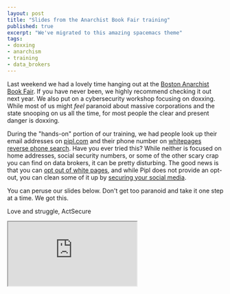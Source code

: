 ```yaml
---
layout: post
title: "Slides from the Anarchist Book Fair training"
published: true
excerpt: "We've migrated to this amazing spacemacs theme"
tags:
- doxxing
- anarchism
- training
- data_brokers
---
```


Last weekend we had a lovely time hanging out at the [Boston Anarchist Book Fair](http://bostonanarchistbookfair.org/). If you have never been, we highly recommend checking it out next year. We also put on a cybersecurity workshop focusing on doxxing. While most of us might *feel* paranoid about massive corporations and the state snooping on us all the time, for most people the clear and present danger is doxxing.

During the "hands-on" portion of our training, we had people look up their email addresses on [pipl.com](www.pipl.com) and their phone number on [whitepages reverse phone search](www.whitepages.com). Have you ever tried this? While neither is focused on home addresses, social security numbers, or some of the other scary crap you can find on data brokers, it can be pretty disturbing. The good news is that you can [opt out of white pages](http://www.whitepages.com/suppression_requests), and while Pipl does not provide an opt-out, you can clean some of it up by [securing your social media](https://github.com/actsecure/resources/wiki/Securing-your-Facebook-profile).

You can peruse our slides below. Don't get too paranoid and take it one step at a time. We got this.

Love and struggle,
ActSecure

<iframe src="https://cryptpad.fr/slide/#/1/view/IUpO2DmnQr5fX7x9y180-g/UGO6azhcQSb8HyRAIiLh1ITRJnh1IBo+dvIQ3K5r1q8/embed/present/"></iframe>
